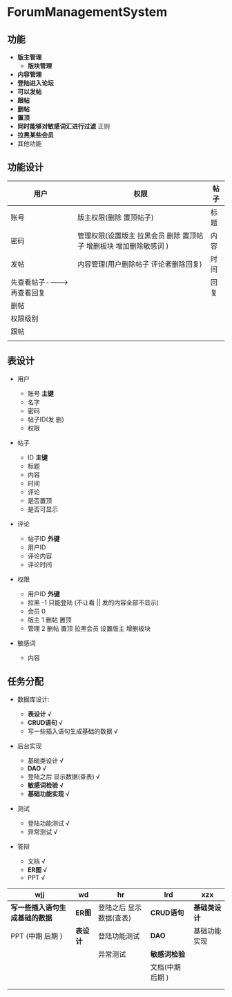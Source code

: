 # ForumManagementSystem
## 功能

+ **版主管理**
  + **版块管理**
+ **内容管理** 
+ **登陆进入论坛**
+ **可以发帖**
+ **跟帖**
+ **删帖**
+ **置顶**
+ **同时能够对敏感词汇进行过滤**   正则
+ **拉黑某些会员**
+ 其他功能

## 功能设计

| 用户                      | 权限                                                         | 帖子 |
| ------------------------- | ------------------------------------------------------------ | ---- |
| 账号                      | 版主权限(删除 置顶帖子)                                      | 标题 |
| 密码                      | 管理权限(设置版主 拉黑会员 删除 置顶帖子 增删板块 增加删除敏感词 ) | 内容 |
| 发帖                      | 内容管理(用户删除帖子 评论者删除回复)                        | 时间 |
| 先查看帖子---->再查看回复 |                                                              | 回复 |
| 删帖                      |                                                              |      |
| 权限级别                  |                                                              |      |
| 跟帖                      |                                                              |      |
|                           |                                                              |      |

## 表设计

+ 用户
  + 账号   **主键**
  + 名字
  + 密码
  + 帖子ID(发 删)
  + 权限

+ 帖子
  + ID   **主键**
  + 标题
  + 内容
  + 时间
  + 评论
  + 是否置顶
  + 是否可显示
+ 评论
  + 帖子ID  **外键**
  + 用户ID
  + 评论内容
  + 评论时间  
+ 权限  
  + 用户ID **外键**
  + 拉黑 -1 只能登陆 (不让看 || 发的内容全部不显示) 
  + 会员 0 
  + 版主 1 删帖 置顶
  + 管理 2 删帖 置顶 拉黑会员 设置版主 增删板块
+ 敏感词  
  + 内容

## 任务分配

+ 数据库设计: 
  + **表设计**        √
  + **CRUD语句**      √
  + 写一些插入语句生成基础的数据    √

+ 后台实现
  + 基础类设计    √
  + **DAO**    √
  + 登陆之后 显示数据(查表)  √
  + **敏感词检验  √**
  + **基础功能实现**  √
+ 测试
  + 登陆功能测试    √
  + 异常测试    √
+ 答辩
  + 文档    √
  + **ER图**   √
  + PPT    √

| wjj                | wd      | hr            | lrd        | xzx       |
|--------------------|---------|---------------|------------|-----------|
| **写一些插入语句生成基础的数据** | **ER图** | 登陆之后 显示数据(查表) | **CRUD语句** | **基础类设计** |
| PPT (中期 后期 )       | **表设计** | 登陆功能测试        | **DAO**    | 基础功能实现    |
|                    |         | 异常测试          | **敏感词检验**  |           |
|                    |         |               | 文档(中期 后期 ) |           |
|                    |         |               |            |           |
|                    |         |               |            |           |





